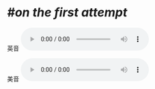 # ***\#on the first attempt*** 
英音
<audio src="./media/on the first attempt1_AAC.aac" controls="controls"></audio>

美音
<audio src="./media/on the first attempt2_AAC.aac" controls="controls"></audio>



  

